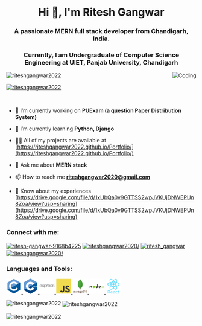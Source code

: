 
<h1 align="center">Hi 👋, I'm Ritesh Gangwar</h1>
<h3 align="center">A passionate MERN full stack developer from Chandigarh, India.</h3>
<h3 align="center">Currently, I am Undergraduate of Computer Science Engineering at UIET, Panjab University, Chandigarh</h3>
<img align="right" alt="Coding"  src="https://camo.githubusercontent.com/683e2187241c641430216c864ce93fc5a0e0dfb232c5a01d1c54b54d63aa8cb2/68747470733a2f2f63646e2e6472696262626c652e636f6d2f75736572732f313136323037372f73637265656e73686f74732f333834383931342f70726f6772616d6d65722e676966">

<p align="left"> <img src="https://komarev.com/ghpvc/?username=riteshgangwar2022&label=Profile%20views&color=0e75b6&style=flat" alt="riteshgangwar2022" /> </p>

<p align="left"> <a href="https://github.com/ryo-ma/github-profile-trophy"><img src="https://github-profile-trophy.vercel.app/?username=riteshgangwar2022" alt="riteshgangwar2022" /></a> </p>

<p align="left"> <a href="https://twitter.com/" target="blank"><img src="https://img.shields.io/twitter/follow/?logo=twitter&style=for-the-badge" alt="" /></a> </p>

- 🔭 I’m currently working on **PUExam (a question Paper Distribution System)**

- 🌱 I’m currently learning **Python, Django**

- 👨‍💻 All of my projects are available at [https://riteshgangwar2022.github.io/Portfolio/](https://riteshgangwar2022.github.io/Portfolio/)

- 💬 Ask me about **MERN stack**

- 📫 How to reach me **riteshgangwar2020@gmail.com**

- 📄 Know about my experiences [https://drive.google.com/file/d/1xUbQa0v9GTTSS2wpJVKUjDNWEPUn8Zoa/view?usp=sharing](https://drive.google.com/file/d/1xUbQa0v9GTTSS2wpJVKUjDNWEPUn8Zoa/view?usp=sharing)

<h3 align="left">Connect with me:</h3>
<p align="left">
<a href="https://linkedin.com/in/ritesh-gangwar-9168b4225" target="blank"><img align="center" src="https://raw.githubusercontent.com/rahuldkjain/github-profile-readme-generator/master/src/images/icons/Social/linked-in-alt.svg" alt="ritesh-gangwar-9168b4225" height="30" width="40" /></a>
<a href="https://instagram.com/riteshgangwar2020/" target="blank"><img align="center" src="https://raw.githubusercontent.com/rahuldkjain/github-profile-readme-generator/master/src/images/icons/Social/instagram.svg" alt="riteshgangwar2020/" height="30" width="40" /></a>
<a href="https://www.leetcode.com/ritesh_gangwar" target="blank"><img align="center" src="https://raw.githubusercontent.com/rahuldkjain/github-profile-readme-generator/master/src/images/icons/Social/leet-code.svg" alt="ritesh_gangwar" height="30" width="40" /></a>
<a href="https://auth.geeksforgeeks.org/user/riteshgangwar2020/" target="blank"><img align="center" src="https://raw.githubusercontent.com/rahuldkjain/github-profile-readme-generator/master/src/images/icons/Social/geeks-for-geeks.svg" alt="riteshgangwar2020/" height="30" width="40" /></a>
</p>

<h3 align="left">Languages and Tools:</h3>
<p align="left"> <a href="https://www.cprogramming.com/" target="_blank" rel="noreferrer"> <img src="https://raw.githubusercontent.com/devicons/devicon/master/icons/c/c-original.svg" alt="c" width="40" height="40"/> </a> <a href="https://www.w3schools.com/cpp/" target="_blank" rel="noreferrer"> <img src="https://raw.githubusercontent.com/devicons/devicon/master/icons/cplusplus/cplusplus-original.svg" alt="cplusplus" width="40" height="40"/> </a> <a href="https://expressjs.com" target="_blank" rel="noreferrer"> <img src="https://raw.githubusercontent.com/devicons/devicon/master/icons/express/express-original-wordmark.svg" alt="express" width="40" height="40"/> </a> <a href="https://developer.mozilla.org/en-US/docs/Web/JavaScript" target="_blank" rel="noreferrer"> <img src="https://raw.githubusercontent.com/devicons/devicon/master/icons/javascript/javascript-original.svg" alt="javascript" width="40" height="40"/> </a> <a href="https://www.mongodb.com/" target="_blank" rel="noreferrer"> <img src="https://raw.githubusercontent.com/devicons/devicon/master/icons/mongodb/mongodb-original-wordmark.svg" alt="mongodb" width="40" height="40"/> </a> <a href="https://nodejs.org" target="_blank" rel="noreferrer"> <img src="https://raw.githubusercontent.com/devicons/devicon/master/icons/nodejs/nodejs-original-wordmark.svg" alt="nodejs" width="40" height="40"/> </a> <a href="https://reactjs.org/" target="_blank" rel="noreferrer"> <img src="https://raw.githubusercontent.com/devicons/devicon/master/icons/react/react-original-wordmark.svg" alt="react" width="40" height="40"/> </a> </p>

<p><img align="left" src="https://github-readme-stats.vercel.app/api/top-langs?username=riteshgangwar2022&show_icons=true&locale=en&layout=compact" alt="riteshgangwar2022" /></p>

<p>&nbsp;<img align="center" src="https://github-readme-stats.vercel.app/api?username=riteshgangwar2022&show_icons=true&locale=en" alt="riteshgangwar2022" /></p>

<p><img align="center" src="https://github-readme-streak-stats.herokuapp.com/?user=riteshgangwar2022&" alt="riteshgangwar2022" /></p>
